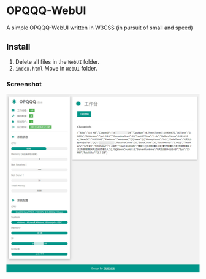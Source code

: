 # OPQQQ-WebUI

A simple OPQQQ-WebUI written in W3CSS (in pursuit of small and speed)

## Install

1. Delete all files in the `WebUI` folder. 
2. `index.html` Move in `WebUI` folder.

### Screenshot
![test](https://raw.githubusercontent.com/Tamshen/OPQQQ-WebUI/master/test.jpg)
